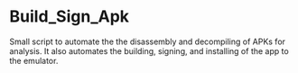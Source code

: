 # Build_Sign_Apk
Small script to automate the the disassembly and decompiling of APKs for analysis. It also automates the building, signing, and installing of the app to the emulator.
